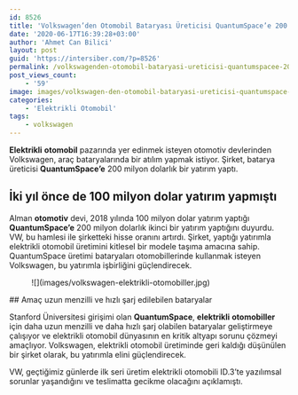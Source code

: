 ```yaml
---
id: 8526
title: 'Volkswagen’den Otomobil Bataryası Üreticisi QuantumSpace’e 200 Milyon Dolar Yatırım'
date: '2020-06-17T16:39:28+03:00'
author: 'Ahmet Can Bilici'
layout: post
guid: 'https://intersiber.com/?p=8526'
permalink: /volkswagenden-otomobil-bataryasi-ureticisi-quantumspacee-200-milyon-dolar-yatirim/
post_views_count:
    - '59'
image: images/volkswagen-den-otomobil-bataryasi-ureticisi-quantumspace-e-200-milyon-dolar-yatirim.png
categories:
    - 'Elektrikli Otomobil'
tags:
    - volkswagen
---
```


**Elektrikli** **otomobil** pazarında yer edinmek isteyen otomotiv devlerinden Volkswagen, araç bataryalarında bir atılım yapmak istiyor. Şirket, batarya üreticisi **QuantumSpace’e** 200 milyon dolarlık bir yatırım yaptı.

## İki yıl önce de 100 milyon dolar yatırım yapmıştı

Alman **otomotiv** devi, 2018 yılında 100 milyon dolar yatırım yaptığı **QuantumSpace’e** 200 milyon dolarlık ikinci bir yatırım yaptığını duyurdu. VW, bu hamlesi ile şirketteki hisse oranını artırdı. Şirket, yaptığı yatırımla elektrikli otomobil üretimini kitlesel bir modele taşıma amacına sahip. QuantumSpace üretimi bataryaları otomobillerinde kullanmak isteyen Volkswagen, bu yatırımla işbirliğini güçlendirecek.

<figure class="wp-block-image size-large">![](images/volkswagen-elektrikli-otomobiller.jpg)</figure>## Amaç uzun menzilli ve hızlı şarj edilebilen bataryalar

Stanford Üniversitesi girişimi olan **QuantumSpace**, **elektrikli** **otomobiller** için daha uzun menzilli ve daha hızlı şarj olabilen bataryalar geliştirmeye çalışıyor ve elektrikli otomobil dünyasının en kritik altyapı sorunu çözmeyi amaçlıyor. Volkswagen, elektrikli otomobil üretiminde geri kaldığı düşünülen bir şirket olarak, bu yatırımla elini güçlendirecek.

VW, geçtiğimiz günlerde ilk seri üretim elektrikli otomobili ID.3’te yazılımsal sorunlar yaşandığını ve teslimatta gecikme olacağını açıklamıştı.